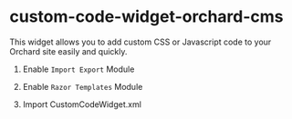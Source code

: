 # custom-code-widget-orchard-cms
This widget allows you to add custom CSS or Javascript code to your Orchard site easily and quickly.

1. Enable `Import Export` Module

2. Enable `Razor Templates` Module

3. Import CustomCodeWidget.xml 
